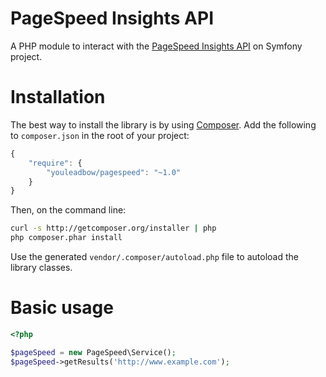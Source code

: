 PageSpeed Insights API
======================

A PHP module to interact with the [PageSpeed Insights API](https://developers.google.com/speed/docs/insights/v2/getting-started) on Symfony project.

Installation
============

The best way to install the library is by using [Composer](http://getcomposer.org). Add the following to `composer.json` in the root of your project:

``` javascript
{
    "require": {
        "youleadbow/pagespeed": "~1.0"
    }
}
```

Then, on the command line:

``` bash
curl -s http://getcomposer.org/installer | php
php composer.phar install
```

Use the generated `vendor/.composer/autoload.php` file to autoload the library classes.

Basic usage
===================

```php
<?php

$pageSpeed = new PageSpeed\Service();
$pageSpeed->getResults('http://www.example.com');
```
